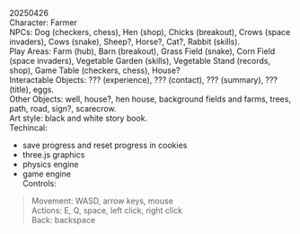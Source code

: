 20250426 <br />
Character: Farmer <br />
NPCs: Dog (checkers, chess), Hen (shop), Chicks (breakout), Crows (space invaders), Cows (snake), Sheep?, Horse?, Cat?, Rabbit (skills). <br />
Play Areas: Farm (hub), Barn (breakout), Grass Field (snake), Corn Field (space invaders), Vegetable Garden (skills), Vegetable Stand (records, shop), Game Table (checkers, chess), House? <br />
Interactable Objects: ??? (experience), ??? (contact), ??? (summary), ??? (title), eggs. <br />
Other Objects: well, house?, hen house, background fields and farms, trees, path, road, sign?, scarecrow. <br />
Art style: black and white story book. <br />
Techincal: <br />
- save progress and reset progress in cookies <br />
- three.js graphics <br />
- physics engine <br />
- game engine <br />
Controls: <br />
> Movement: WASD, arrow keys, mouse <br />
> Actions: E, Q, space, left click, right click <br />
> Back: backspace <br />
